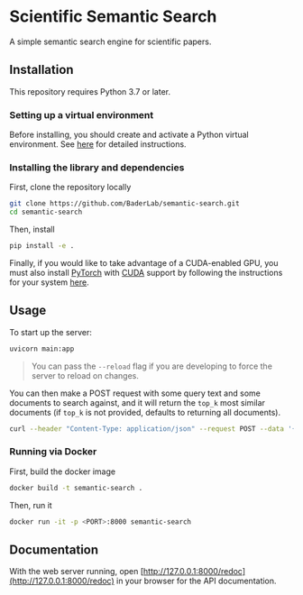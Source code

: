 # Scientific Semantic Search

A simple semantic search engine for scientific papers.

## Installation

This repository requires Python 3.7 or later.

### Setting up a virtual environment

Before installing, you should create and activate a Python virtual environment. See [here](https://github.com/allenai/allennlp#installing-via-pip) for detailed instructions.

### Installing the library and dependencies

First, clone the repository locally

```bash
git clone https://github.com/BaderLab/semantic-search.git
cd semantic-search
```

Then, install

```bash
pip install -e .
```

Finally, if you would like to take advantage of a CUDA-enabled GPU, you must also install [PyTorch](https://pytorch.org/) with [CUDA](https://developer.nvidia.com/cuda-zone) support by following the instructions for your system [here](https://pytorch.org/get-started/locally/).

## Usage

To start up the server:

```bash
uvicorn main:app
```

> You can pass the `--reload` flag if you are developing to force the server to reload on changes.

You can then make a POST request with some query text and some documents to search against, and it will return the `top_k` most similar documents (if `top_k` is not provided, defaults to returning all documents).

```bash
curl --header "Content-Type: application/json" --request POST --data '{"query":{"uid":"someid","text":"The TGF-beta superfamily of growth and differentiation factors, including TGF-beta, Activins and bone morphogenetic proteins (BMPs) play critical roles in regulating the development of many organisms."},"documents":[{"uid":"9887103","text":"The Drosophila activin receptor baboon signals through dSmad2 and controls cell proliferation but not patterning during larval development.\n"},{"uid":"30049242","text":"Transcriptional up-regulation of the TGF-β intracellular signaling transducer Mad of Drosophila larvae in response to parasitic nematode infection.\n"},{"uid":"22936248","text":"High-fidelity promoter profiling reveals widespread alternative promoter usage and transposon-driven developmental gene expression.\n"}],"top_k":3}' http://localhost:8000/
```

### Running via Docker

First, build the docker image

```bash
docker build -t semantic-search .
```

Then, run it

```bash
docker run -it -p <PORT>:8000 semantic-search
```

## Documentation

With the web server running, open [http://127.0.0.1:8000/redoc](http://127.0.0.1:8000/redoc) in your browser for the API documentation.

